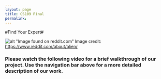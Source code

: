 ```yaml
---
layout: page
title: CS109 Final
permalink: 
---
```


#Find Your Expert#

![alt "Image found on reddit.com"](../images/reddit-logo.png)
Image credit: https://www.reddit.com/about/alien/

<h3>Please watch the following video for a brief walkthrough of our project. Use the navigation bar above for a more detailed description of our work.</h3>


